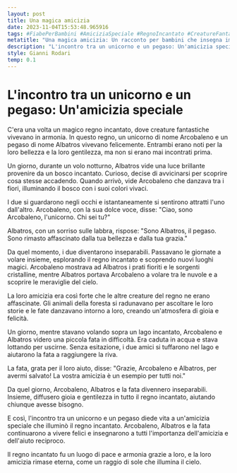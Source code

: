 ```yaml
---
layout: post
title: Una magica amicizia
date: 2023-11-04T15:53:48.965916
tags: #FiabePerBambini #AmiciziaSpeciale #RegnoIncantato #CreatureFantastiche
metatitle: "Una magica amicizia: Un racconto per bambini che insegna importanti valori"
description: "L'incontro tra un unicorno e un pegaso: Un'amicizia speciale che illumina il regno incantato. Scopri la magia di Arcobaleno e Albatros, due creature fantastiche che insegnano l'importanza dell'amicizia e dell'aiuto reciproco. Un racconto emozionante che trasmette valori positivi ai più piccoli."
style: Gianni Rodari
temp: 0.1
---
```

# L'incontro tra un unicorno e un pegaso: Un'amicizia speciale

C'era una volta un magico regno incantato, dove creature fantastiche vivevano in armonia. In questo regno, un unicorno di nome Arcobaleno e un pegaso di nome Albatros vivevano felicemente. Entrambi erano noti per la loro bellezza e la loro gentilezza, ma non si erano mai incontrati prima.

Un giorno, durante un volo notturno, Albatros vide una luce brillante provenire da un bosco incantato. Curioso, decise di avvicinarsi per scoprire cosa stesse accadendo. Quando arrivò, vide Arcobaleno che danzava tra i fiori, illuminando il bosco con i suoi colori vivaci.

I due si guardarono negli occhi e istantaneamente si sentirono attratti l'uno dall'altro. Arcobaleno, con la sua dolce voce, disse: "Ciao, sono Arcobaleno, l'unicorno. Chi sei tu?"

Albatros, con un sorriso sulle labbra, rispose: "Sono Albatros, il pegaso. Sono rimasto affascinato dalla tua bellezza e dalla tua grazia."

Da quel momento, i due diventarono inseparabili. Passavano le giornate a volare insieme, esplorando il regno incantato e scoprendo nuovi luoghi magici. Arcobaleno mostrava ad Albatros i prati fioriti e le sorgenti cristalline, mentre Albatros portava Arcobaleno a volare tra le nuvole e a scoprire le meraviglie del cielo.

La loro amicizia era così forte che le altre creature del regno ne erano affascinate. Gli animali della foresta si radunavano per ascoltare le loro storie e le fate danzavano intorno a loro, creando un'atmosfera di gioia e felicità.

Un giorno, mentre stavano volando sopra un lago incantato, Arcobaleno e Albatros videro una piccola fata in difficoltà. Era caduta in acqua e stava lottando per uscirne. Senza esitazione, i due amici si tuffarono nel lago e aiutarono la fata a raggiungere la riva.

La fata, grata per il loro aiuto, disse: "Grazie, Arcobaleno e Albatros, per avermi salvato! La vostra amicizia è un esempio per tutti noi."

Da quel giorno, Arcobaleno, Albatros e la fata divennero inseparabili. Insieme, diffusero gioia e gentilezza in tutto il regno incantato, aiutando chiunque avesse bisogno.

E così, l'incontro tra un unicorno e un pegaso diede vita a un'amicizia speciale che illuminò il regno incantato. Arcobaleno, Albatros e la fata continuarono a vivere felici e insegnarono a tutti l'importanza dell'amicizia e dell'aiuto reciproco.

Il regno incantato fu un luogo di pace e armonia grazie a loro, e la loro amicizia rimase eterna, come un raggio di sole che illumina il cielo.

        